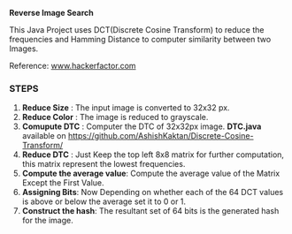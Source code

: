 **Reverse Image Search** 

This Java Project uses DCT(Discrete Cosine Transform) to reduce the frequencies and Hamming Distance to computer similarity between two Images.

Reference: www.hackerfactor.com

### STEPS  

1. **Reduce Size** : The input image is converted to 32x32 px.
2. **Reduce Color** : The image is reduced to grayscale.
3. **Comupute DTC** : Computer the DTC of 32x32px image.  **DTC.java** available on https://github.com/AshishKaktan/Discrete-Cosine-Transform/
4. **Reduce DTC** : Just Keep the top left 8x8 matrix for further computation, this matrix represent the lowest frequencies.
5. **Compute the average value**: Compute the average value of the Matrix Except the First Value.
6. **Assigning Bits**: Now Depending on whether each of the 64 DCT values is above or below the average set it to 0 or 1.
7. **Construct the hash**: The resultant set of 64 bits is the generated hash for the image.

